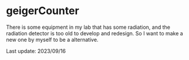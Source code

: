 # geigerCounter

There is some equipment in my lab that has some radiation, and the radiation detector is too old to develop and redesign. So I want to make a new one by myself to be a alternative. 

Last update: 2023/09/16

